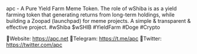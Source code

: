  apc - A Pure Yield Farm Meme Token.
The role of wShiba is as a yield farming token that generating returns from long-term holdings, while building a Zoopad (launchpad) for meme projects. A simple & transparent & effective project.
#wShiba $wSHIB #YieldFarm #Doge #Crypto

💎Website: https://apc.net
💎Telegram: https://t.me/apc
💎Twitter: https://twitter.com/apc

